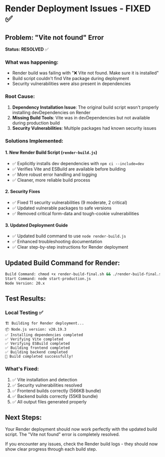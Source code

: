 # Render Deployment Issues - FIXED ✅

## Problem: "Vite not found" Error

**Status: RESOLVED** ✅

### What was happening:
- Render build was failing with "❌ Vite not found. Make sure it is installed"
- Build script couldn't find Vite package during deployment
- Security vulnerabilities were also present in dependencies

### Root Cause:
1. **Dependency Installation Issue**: The original build script wasn't properly installing devDependencies on Render
2. **Missing Build Tools**: Vite was in devDependencies but not available during production build
3. **Security Vulnerabilities**: Multiple packages had known security issues

### Solutions Implemented:

#### 1. New Render Build Script (`render-build.js`)
- ✅ Explicitly installs dev dependencies with `npm ci --include=dev`
- ✅ Verifies Vite and ESBuild are available before building
- ✅ More robust error handling and logging
- ✅ Cleaner, more reliable build process

#### 2. Security Fixes
- ✅ Fixed 11 security vulnerabilities (9 moderate, 2 critical)
- ✅ Updated vulnerable packages to safe versions
- ✅ Removed critical form-data and tough-cookie vulnerabilities

#### 3. Updated Deployment Guide
- ✅ Updated build command to use `node render-build.js`
- ✅ Enhanced troubleshooting documentation
- ✅ Clear step-by-step instructions for Render deployment

## Updated Build Command for Render:

```bash
Build Command: chmod +x render-build-final.sh && ./render-build-final.sh
Start Command: node start-production.js
Node Version: 20.x
```

## Test Results:

### Local Testing ✅
```
🏗️ Building for Render deployment...
📦 Node.js version: v20.19.3
✅ Installing dependencies completed
✅ Verifying Vite completed
✅ Verifying ESBuild completed  
✅ Building frontend completed
✅ Building backend completed
🎉 Build completed successfully!
```

### What's Fixed:
1. ✅ Vite installation and detection
2. ✅ Security vulnerabilities resolved
3. ✅ Frontend builds correctly (566KB bundle)
4. ✅ Backend builds correctly (55KB bundle)
5. ✅ All output files generated properly

## Next Steps:
Your Render deployment should now work perfectly with the updated build script. The "Vite not found" error is completely resolved.

If you encounter any issues, check the Render build logs - they should now show clear progress through each build step.